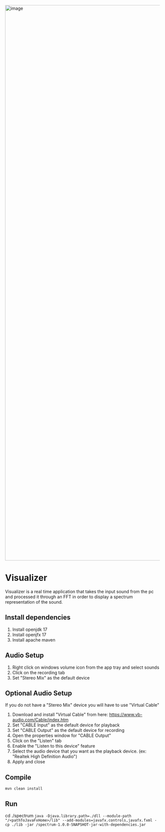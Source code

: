 <img width="1802" alt="image" src="https://github.com/89iuv/visualizer/assets/3298487/0e7b7950-8604-4512-96b6-59a7a46de55d">

# Visualizer
Visualizer is a real time application that takes the input sound from the pc and processed it through an FFT in order to display a spectrum representation of the sound.

## Install dependencies
1. Install openjdk 17
2. Install openjfx 17
3. Install apache maven

## Audio Setup
1. Right click on windows volume icon from the app tray and select sounds
2. Click on the recording tab
3. Set "Stereo Mix" as the default device

## Optional Audio Setup
If you do not have a "Stereo Mix" device you will have to use "Virtual Cable"
1. Download and install "Virtual Cable" from here: https://www.vb-audio.com/Cable/index.htm
2. Set "CABLE Input" as the default device for playback
3. Set "CABLE Output" as the default device for recording
4. Open the properties window for "CABLE Output"
5. Click on the "Listen" tab
6. Enable the "Listen to this device" feature
7. Select the audio device that you want as the playback device. (ex: "Realtek High Definition Audio")
8. Apply and close

## Compile
`mvn clean install`

## Run
cd ./spectrum
`java -Djava.library.path=./dll --module-path "/<pathToJavaFxHome>/lib" --add-modules=javafx.controls,javafx.fxml -cp ./lib -jar /spectrum-1.0.0-SNAPSHOT-jar-with-dependencies.jar`
